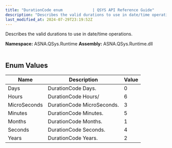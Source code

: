 ```yaml
---
title: "DurationCode enum             | QSYS API Reference Guide"
description: "Describes the valid durations to use in date/time operations. "
last_modified_at: 2024-07-29T23:19:52Z
---
```


Describes the valid durations to use in date/time operations.

**Namespace:** ASNA.QSys.Runtime
**Assembly:** ASNA.QSys.Runtime.dll
<br>
<br>

## Enum Values

| Name | Description | Value
| --- | --- | --- 
| Days | DurationCode Days. | 0 |
| Hours | DurationCode Hours/ | 6 |
| MicroSeconds | DurationCode MicroSeconds. | 3 |
| Minutes | DurationCode Minutes. | 5 |
| Months | DurationCode Months. | 1 |
| Seconds | DurationCode Seconds. | 4 |
| Years | DurationCode Years. | 2 |
